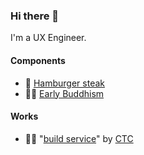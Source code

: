 ### Hi there 👋

I'm a UX Engineer.

#### Components

- 🍖 [Hamburger steak](https://www.bikkuri-donkey.com/m17n/en/)
- 🧘🏽 [Early Buddhism](https://en.wikipedia.org/wiki/Early_Buddhism)

#### Works

- 👷‍♂️ "[build service](https://www.ctc-g.co.jp/solutions/build/)" by [CTC](https://www.ctc-g.co.jp/en/)

<!--
**ctc-itkr/ctc-itkr** is a ✨ _special_ ✨ repository because its `README.md` (this file) appears on your GitHub profile.

Here are some ideas to get you started:

- 🔭 I’m currently working on ...
- 🌱 I’m currently learning ...
- 👯 I’m looking to collaborate on ...
- 🤔 I’m looking for help with ...
- 💬 Ask me about ...
- 📫 How to reach me: ...
- 😄 Pronouns: ...
- ⚡ Fun fact: ...
-->
